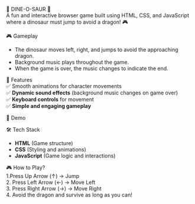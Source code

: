 🦖 DINE-O-SAUR 🦖  
A fun and interactive browser game built using HTML, CSS, and JavaScript where a dinosaur must jump to avoid a dragon! 🎮  

 🎮 Gameplay  
- The dinosaur moves left, right, and jumps to avoid the approaching dragon.  
- Background music plays throughout the game.  
- When the game is over, the music changes to indicate the end.  

 🚀 Features  
✅ Smooth animations for character movements  
✅ **Dynamic sound effects** (background music changes on game over)  
✅ **Keyboard controls** for movement  
✅ **Simple and engaging gameplay**  

 🎥 Demo  


🛠️ Tech Stack  
- **HTML** (Game structure)  
- **CSS** (Styling and animations)  
- **JavaScript** (Game logic and interactions)  

🎮 How to Play?  
1.Press Up Arrow (↑) → Jump  
2. Press Left Arrow (←) → Move Left  
3. Press Right Arrow (→) → Move Right  
4. Avoid the dragon and survive as long as you can!  
